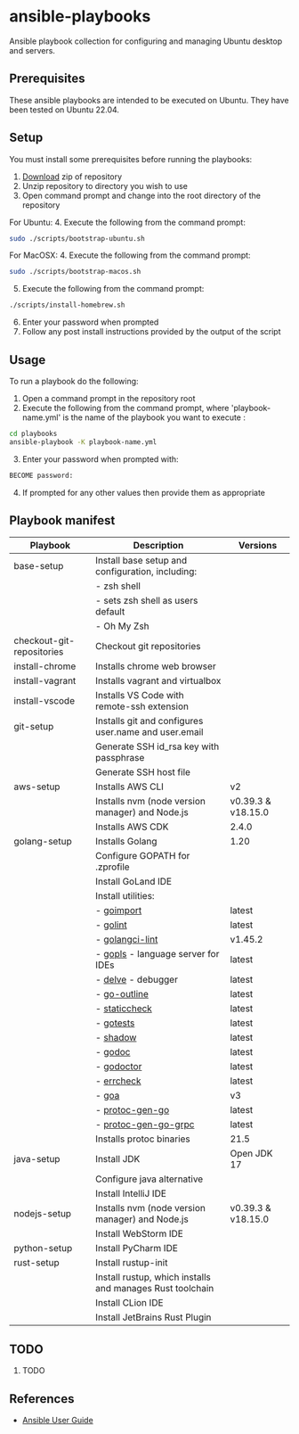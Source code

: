 # ansible-playbooks

Ansible playbook collection for configuring and managing Ubuntu desktop and servers.

## Prerequisites

These ansible playbooks are intended to be executed on Ubuntu. They have been tested on Ubuntu 22.04.

## Setup

You must install some prerequisites before running the playbooks:

1. [Download](https://github.com/launchquickly/ansible-playbooks/archive/refs/heads/main.zip) zip of repository
1. Unzip repository to directory you wish to use
1. Open command prompt and change into the root directory of the repository


For Ubuntu:
4. Execute the following from the command prompt:
```bash
sudo ./scripts/bootstrap-ubuntu.sh
```

For MacOSX:
4. Execute the following from the command prompt:
```zsh
sudo ./scripts/bootstrap-macos.sh
```

5. Execute the following from the command prompt:
```bash
./scripts/install-homebrew.sh
```
6. Enter your password when prompted
7. Follow any post install instructions provided by the output of the script


## Usage

To run a playbook do the following:

1. Open a command prompt in the repository root
1. Execute the following from the command prompt, where 'playbook-name.yml' is the name of the playbook you want to execute :
```bash
cd playbooks
ansible-playbook -K playbook-name.yml
```
3. Enter your password when prompted with:
```bash
BECOME password:
```
4. If prompted for any other values then provide them as appropriate


## Playbook manifest

| Playbook                  | Description                                                                             | Versions           |
|---------------------------|-----------------------------------------------------------------------------------------|--------------------|
| base-setup                | Install base setup and configuration, including:                                        |                    |
|                           | - zsh shell                                                                             |                    |
|                           | - sets zsh shell as users default                                                       |                    |
|                           | - Oh My Zsh                                                                             |                    |
| checkout-git-repositories | Checkout git repositories                                                               |                    |
| install-chrome            | Installs chrome web browser                                                             |                    |
| install-vagrant           | Installs vagrant and virtualbox                                                         |                    |
| install-vscode            | Installs VS Code with remote-ssh extension                                              |                    |
| git-setup                 | Installs git and configures user.name and user.email                                    |                    |
|                           | Generate SSH id_rsa key with passphrase                                                 |                    |
|                           | Generate SSH host file                                                                  |                    |
| aws-setup                 | Installs AWS CLI                                                                        | v2                 |
|                           | Installs nvm (node version manager) and Node.js                                         | v0.39.3 & v18.15.0 |
|                           | Installs AWS CDK                                                                        | 2.4.0              |
| golang-setup              | Installs Golang                                                                         | 1.20               |
|                           | Configure GOPATH for .zprofile                                                          |                    |
|                           | Install GoLand IDE                                                                      |                    |
|                           | Install utilities:                                                                      |                    |
|                           | - [goimport](https://pkg.go.dev/golang.org/x/tools/cmd/goimports)                       | latest             |
|                           | - [golint](https://github.com/golang/lint)                                              | latest             |
|                           | - [golangci-lint](https://github.com/golangci/golangci-lint)                            | v1.45.2            |
|                           | - [gopls](https://github.com/golang/tools/tree/master/gopls) - language server for IDEs | latest             |
|                           | - [delve](https://github.com/go-delve/delve) - debugger                                 | latest             |
|                           | - [go-outline](https://github.com/ramya-rao-a/go-outline)                               | latest             |
|                           | - [staticcheck](https://staticcheck.io/)                                                | latest             |
|                           | - [gotests](https://github.com/cweill/gotests)                                          | latest             |
|                           | - [shadow](https://pkg.go.dev/golang.org/x/tools@v0.1.10/go/analysis/passes/shadow)     | latest             |
|                           | - [godoc](https://pkg.go.dev/golang.org/x/tools/cmd/godoc)                              | latest             |
|                           | - [godoctor](https://github.com/godoctor/godoctor)                                      | latest             |
|                           | - [errcheck](https://github.com/kisielk/errcheck)                                       | latest             |
|                           | - [goa](https://github.com/goadesign/goa)                                               | v3                 |
|                           | - [protoc-gen-go](https://github.com/golang/protobuf)                                   | latest             |
|                           | - [protoc-gen-go-grpc](https://github.com/grpc/grpc-go)                                 | latest             |
|                           | Installs protoc binaries                                                                | 21.5               |
| java-setup                | Install JDK                                                                             | Open JDK 17        |
|                           | Configure java alternative                                                              |                    |
|                           | Install IntelliJ IDE                                                                    |                    |
| nodejs-setup              | Installs nvm (node version manager) and Node.js                                         | v0.39.3 & v18.15.0 |
|                           | Install WebStorm IDE                                                                    |                    |
| python-setup              | Install PyCharm IDE                                                                     |                    |
| rust-setup                | Install rustup-init                                                                     |                    |
|                           | Install rustup, which installs and manages Rust toolchain                               |                    |
|                           | Install CLion IDE                                                                       |                    |
|                           | Install JetBrains Rust Plugin                                                           |                    |


## TODO

1. TODO


## References

- [Ansible User Guide](https://docs.ansible.com/ansible/latest/user_guide/index.html)

